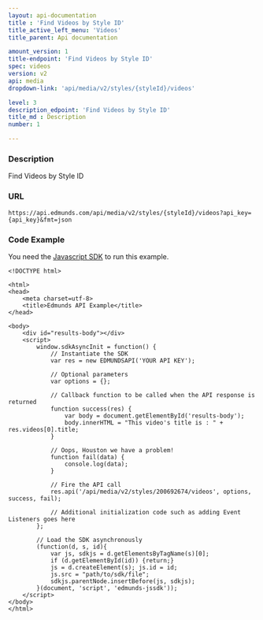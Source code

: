 ```yaml
---
layout: api-documentation
title : 'Find Videos by Style ID'
title_active_left_menu: 'Videos'
title_parent: Api documentation

amount_version: 1
title-endpoint: 'Find Videos by Style ID'
spec: videos
version: v2
api: media
dropdown-link: 'api/media/v2/styles/{styleId}/videos'

level: 3
description_edpoint: 'Find Videos by Style ID'
title_md : Description
number: 1

---
```



### Description

Find Videos by Style ID

### URL

    https://api.edmunds.com/api/media/v2/styles/{styleId}/videos?api_key={api_key}&fmt=json

### Code Example

You need the [Javascript SDK](https://github.com/EdmundsAPI/edmunds-javascript-sdk) to run this example.

    <!DOCTYPE html>

    <html>
    <head>
        <meta charset=utf-8>
        <title>Edmunds API Example</title>
    </head>

    <body>
        <div id="results-body"></div>
        <script>
            window.sdkAsyncInit = function() {
                // Instantiate the SDK
                var res = new EDMUNDSAPI('YOUR API KEY');

                // Optional parameters
                var options = {};

                // Callback function to be called when the API response is returned
                function success(res) {
                    var body = document.getElementById('results-body');
                    body.innerHTML = "This video's title is : " + res.videos[0].title;
                }

                // Oops, Houston we have a problem!
                function fail(data) {
                    console.log(data);
                }

                // Fire the API call
                res.api('/api/media/v2/styles/200692674/videos', options, success, fail);

                // Additional initialization code such as adding Event Listeners goes here
            };

            // Load the SDK asynchronously
            (function(d, s, id){
                var js, sdkjs = d.getElementsByTagName(s)[0];
                if (d.getElementById(id)) {return;}
                js = d.createElement(s); js.id = id;
                js.src = "path/to/sdk/file";
                sdkjs.parentNode.insertBefore(js, sdkjs);
            }(document, 'script', 'edmunds-jssdk'));
        </script>
    </body>
    </html>
